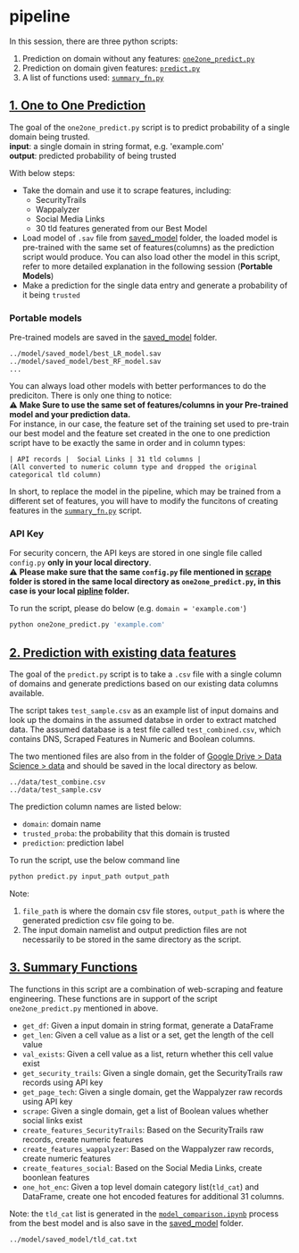 # pipeline

In this session, there are three python scripts:

1. Prediction on domain without any features: [`one2one_predict.py`](https://github.com/ValiMail/interns_domain_classification/blob/master/pipeline/one2one_predict.py)
2. Prediction on domain given features: [`predict.py`](https://github.com/ValiMail/interns_domain_classification/blob/master/pipeline/predict.py)
3. A list of functions used: [`summary_fn.py`](https://github.com/ValiMail/interns_domain_classification/blob/master/pipeline/summary_fn.py)

## [1. One to One Prediction](https://github.com/ValiMail/interns_domain_classification/blob/master/pipeline/one2one_predict.py)

The goal of the `one2one_predict.py` script is to predict probability of a single domain being trusted.   
__input__: a single domain in string format, e.g. 'example.com'  
__output__: predicted probability of being trusted  

With below steps:
* Take the domain and use it to scrape features, including:
  * SecurityTrails
  * Wappalyzer
  * Social Media Links
  * 30 tld features generated from our Best Model
* Load model of `.sav` file from [saved_model](https://github.com/ValiMail/interns_domain_classification/tree/master/model/saved_models) folder, the loaded model is  pre-trained with the same set of features(columns) as the prediction script would produce. You can also load other the model in this script, refer to more detailed explanation in the following session (__Portable Models__)
* Make a prediction for the single data entry and generate a probability of it being `trusted`

### Portable models
Pre-trained models are saved in the [saved_model](https://github.com/ValiMail/interns_domain_classification/tree/master/model/saved_models) folder. 
```
../model/saved_model/best_LR_model.sav
../model/saved_model/best_RF_model.sav
...
```
You can always load other models with better performances to do the prediciton. There is only one thing to notice:  
:warning: **Make Sure to use the same set of features/columns in your Pre-trained model and your prediction data.**  
For instance, in our case, the feature set of the training set used to pre-train our best model and the feature set created in the one to one prediction script have to be exactly the same in order and in column types:
```
| API records |  Social Links | 31 tld columns |
(All converted to numeric column type and dropped the original categorical tld column)
```
In short, to replace the model in the pipeline, which may be trained from a different set of features, you will have to modify the funcitons of creating features in the [`summary_fn.py`](https://github.com/ValiMail/interns_domain_classification/blob/master/pipeline/summary_fn.py) script. 

### API Key

For security concern, the API keys are stored in one single file called `config.py` __only in your local directory__. <br/>
:warning: __Please make sure that the same `config.py` file mentioned in [scrape](https://github.com/ValiMail/interns_domain_classification/tree/master/scrape) folder is stored in the same local directory as `one2one_predict.py`, in this case is your local [pipline](https://github.com/ValiMail/interns_domain_classification/tree/master/pipeline) folder.__

To run the script, please do below (e.g. `domain = 'example.com'`)

```bash
python one2one_predict.py 'example.com'
```


## [2. Prediction with existing data features](https://github.com/ValiMail/interns_domain_classification/blob/master/pipeline/predict.py)

The goal of the `predict.py` script is to take a `.csv` file with a single column of domains and generate predictions based on our existing data columns available.

The script takes `test_sample.csv` as an example list of input domains and look up the domains in the assumed databse in order to extract matched data. The assumed database is a test file called `test_combined.csv`, which contains DNS, Scraped Features in Numeric and Boolean columns.

The two mentioned files are also from in the folder of [Google Drive > Data Science > data](https://drive.google.com/drive/folders/1cEiKNfFSNhfcsXVjBqI-RywphjTMxKsE?usp=sharing) and should be saved in the local directory as below.

```text
../data/test_combine.csv
../data/test_sample.csv
```

The prediction column names are listed below:

* `domain`: domain name
* `trusted_proba`: the probability that this domain is trusted
* `prediction`: prediction label

To run the script, use the below command line

```bash
python predict.py input_path output_path
```

Note:

1. `file_path` is where the domain csv file stores, `output_path` is where the generated prediction csv file going to be.
2. The input domain namelist and output prediction files are not necessarily to be stored in the same directory as the script.

## [3. Summary Functions](https://github.com/ValiMail/interns_domain_classification/blob/master/pipeline/summary_fn.py)

The functions in this script are a combination of web-scraping and feature engineering. These functions are in support of the script `one2one_predict.py` mentioned in above.

* `get_df`: Given a input domain in string format, generate a DataFrame
* `get_len`: Given a cell value as a list or a set, get the length of the cell value
* `val_exists`: Given a cell value as a list, return whether this cell value exist
* `get_security_trails`: Given a single domain, get the SecurityTrails raw records using API key
* `get_page_tech`: Given a single domain, get the Wappalyzer raw records using API key
* `scrape`: Given a single domain, get a list of Boolean values whether social links exist
* `create_features_SecurityTrails`: Based on the SecurityTrails raw records, create numeric features
* `create_features_wappalyzer`: Based on the Wappalyzer raw records, create numeric features
* `create_features_social`: Based on the Social Media Links, create boonlean features
* `one_hot_enc`: Given a top level domain category list(`tld_cat`) and DataFrame, create one hot encoded features for additional 31 columns.

Note: the `tld_cat` list is generated in the [`model_comparison.ipynb`](https://github.com/ValiMail/interns_domain_classification/blob/master/model_comparison/model_comparison.ipynb) process from the best model and is also save in the [saved_model](https://github.com/ValiMail/interns_domain_classification/tree/master/model/saved_models) folder.

```text
../model/saved_model/tld_cat.txt
```

